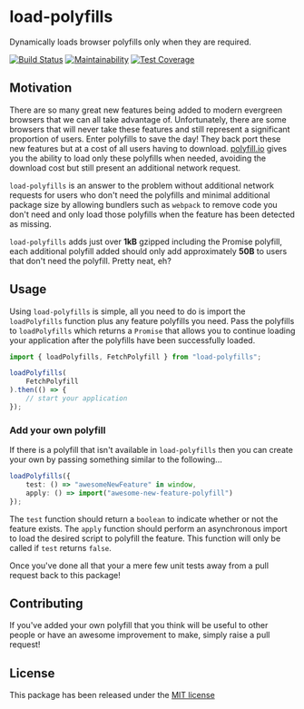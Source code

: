 # load-polyfills

Dynamically loads browser polyfills only when they are required.

[![Build Status](https://travis-ci.org/jamesadarich/load-polyfills.svg?branch=master)](https://travis-ci.org/jamesadarich/load-polyfills)
[![Maintainability](https://api.codeclimate.com/v1/badges/cb402d23fefd0e2f7973/maintainability)](https://codeclimate.com/github/jamesadarich/load-polyfills/maintainability)
[![Test Coverage](https://api.codeclimate.com/v1/badges/cb402d23fefd0e2f7973/test_coverage)](https://codeclimate.com/github/jamesadarich/load-polyfills/test_coverage)


## Motivation

There are so many great new features being added to modern evergreen browsers that we can all take advantage of. Unfortunately, there are some browsers that will never take these features and still represent a significant proportion of users. Enter polyfills to save the day! They back port these new features but at a cost of all users having to download. [polyfill.io](https://polyfill.io/) gives you the ability to load only these polyfills when needed, avoiding the download cost but still present an additional network request.

`load-polyfills` is an answer to the problem without additional network requests for users who don't need the polyfills and minimal additional package size by allowing bundlers such as `webpack` to remove code you don't need and only load those polyfills when the feature has been detected as missing.

`load-polyfills` adds just over **1kB** gzipped including the Promise polyfill, each additional polyfill added should only  add approximately **50B** to users that don't need the polyfill. Pretty neat, eh?

## Usage

Using `load-polyfills` is simple, all you need to do is import the `loadPolyfills` function plus any feature polyfills you need. Pass the polyfills to `loadPolyfills` which returns a `Promise` that allows you to continue loading your application after the polyfills have been successfully loaded.

```typescript
import { loadPolyfills, FetchPolyfill } from "load-polyfills";

loadPolyfills(
    FetchPolyfill
).then(() => {
    // start your application
});
```

### Add your own polyfill

If there is a polyfill that isn't available in `load-polyfills` then you can create your own by passing something similar to the following...

```typescript
loadPolyfills({
    test: () => "awesomeNewFeature" in window,
    apply: () => import("awesome-new-feature-polyfill")
});
```

The `test` function should return a `boolean` to indicate whether or not the feature exists.
The `apply` function should perform an asynchronous import to load the desired script to polyfill the feature. This function will only be called if `test` returns `false`.

Once you've done all that your a mere few unit tests away from a pull request back to this package!

## Contributing

If you've added your own polyfill that you think will be useful to other people or have an awesome improvement to make, simply raise a pull request!

## License

This package has been released under the [MIT license](https://github.com/jamesadarich/load-polyfills/blob/master/license)
